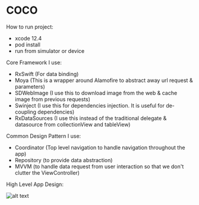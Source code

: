# COCO

How to run project:
- xcode 12.4
- pod install
- run from simulator or device

Core Framework I use:
- RxSwift (For data binding)
- Moya (This is a wrapper around Alamofire to abstract away url request & parameters)
- SDWebImage (I use this to download image from the web & cache image from previous requests)
- Swinject (I use this for dependencies injection. It is useful for de-coupling dependencies)
- RxDataSources (I use this instead of the traditional delegate & datasource from collectionView and tableView)

Common Design Pattern I use:
- Coordinator (Top level navigation to handle navigation throughout the app)
- Repository (to provide data abstraction)
- MVVM (to handle data request from user interaction so that we don't clutter the ViewController)

High Level App Design:

![alt text](https://i.ibb.co/RcRsGPZ/Flowchart.png)
